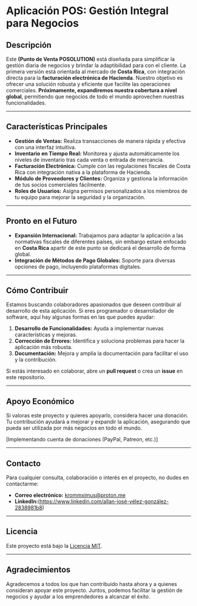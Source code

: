 # Aplicación POS: Gestión Integral para Negocios

## Descripción

Este **(Punto de Venta POSOLUTION)** está diseñada para simplificar la gestión diaria de negocios y brindar la adaptibilidad para con el cliente. La primera versión está orientada al mercado de **Costa Rica**, con integración directa para la **facturación electrónica de Hacienda**. Nuestro objetivo es ofrecer una solución robusta y eficiente que facilite las operaciones comerciales. **Próximamente, expandiremos nuestra cobertura a nivel global**, permitiendo que negocios de todo el mundo aprovechen nuestras funcionalidades.

---

## Características Principales

- **Gestión de Ventas:** Realiza transacciones de manera rápida y efectiva con una interfaz intuitiva.
- **Inventario en Tiempo Real:** Monitorea y ajusta automáticamente los niveles de inventario tras cada venta o entrada de mercancía.
- **Facturación Electrónica:** Cumple con las regulaciones fiscales de Costa Rica con integración nativa a la plataforma de Hacienda.
- **Módulo de Proveedores y Clientes:** Organiza y gestiona la información de tus socios comerciales fácilmente.
- **Roles de Usuarios:** Asigna permisos personalizados a los miembros de tu equipo para mejorar la seguridad y la organización.

---

## Pronto en el Futuro

- **Expansión Internacional:** Trabajamos para adaptar la aplicación a las normativas fiscales de diferentes países, sin embargo estaré enfocado en **Costa Rica** apartir de este punto se dedicará el desarrollo de forma global.
- **Integración de Métodos de Pago Globales:** Soporte para diversas opciones de pago, incluyendo plataformas digitales.

---

## Cómo Contribuir

Estamos buscando colaboradores apasionados que deseen contribuir al desarrollo de esta aplicación. Si eres programador o desarrollador de software, aquí hay algunas formas en las que puedes ayudar:

1. **Desarrollo de Funcionalidades:** Ayuda a implementar nuevas características y mejoras.
2. **Corrección de Errores:** Identifica y soluciona problemas para hacer la aplicación más robusta.
3. **Documentación:** Mejora y amplía la documentación para facilitar el uso y la contribución.

Si estás interesado en colaborar, abre un **pull request** o crea un **issue** en este repositorio.

---

## Apoyo Económico

Si valoras este proyecto y quieres apoyarlo, considera hacer una donación. Tu contribución ayudará a mejorar y expandir la aplicación, asegurando que pueda ser utilizada por más negocios en todo el mundo. 

[Implementando cuenta de donaciones (PayPal, Patreon, etc.)]

---

## Contacto

Para cualquier consulta, colaboración o interés en el proyecto, no dudes en contactarme:

- **Correo electrónico:** krommximus@proton.me
- **LinkedIn:**(https://www.linkedin.com/allan-josé-vélez-gonzález-2838981b8)

---

## Licencia

Este proyecto está bajo la [Licencia MIT](LICENSE).

---

## Agradecimientos

Agradecemos a todos los que han contribuido hasta ahora y a quienes consideran apoyar este proyecto. Juntos, podemos facilitar la gestión de negocios y ayudar a los emprendedores a alcanzar el éxito.
